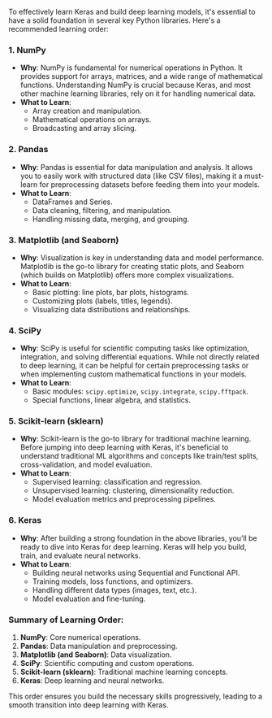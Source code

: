 To effectively learn Keras and build deep learning models, it's essential to have a solid foundation in several key Python libraries. Here's a recommended learning order:

### **1. NumPy**
- **Why**: NumPy is fundamental for numerical operations in Python. It provides support for arrays, matrices, and a wide range of mathematical functions. Understanding NumPy is crucial because Keras, and most other machine learning libraries, rely on it for handling numerical data.
- **What to Learn**:
  - Array creation and manipulation.
  - Mathematical operations on arrays.
  - Broadcasting and array slicing.

### **2. Pandas**
- **Why**: Pandas is essential for data manipulation and analysis. It allows you to easily work with structured data (like CSV files), making it a must-learn for preprocessing datasets before feeding them into your models.
- **What to Learn**:
  - DataFrames and Series.
  - Data cleaning, filtering, and manipulation.
  - Handling missing data, merging, and grouping.

### **3. Matplotlib (and Seaborn)**
- **Why**: Visualization is key in understanding data and model performance. Matplotlib is the go-to library for creating static plots, and Seaborn (which builds on Matplotlib) offers more complex visualizations.
- **What to Learn**:
  - Basic plotting: line plots, bar plots, histograms.
  - Customizing plots (labels, titles, legends).
  - Visualizing data distributions and relationships.

### **4. SciPy**
- **Why**: SciPy is useful for scientific computing tasks like optimization, integration, and solving differential equations. While not directly related to deep learning, it can be helpful for certain preprocessing tasks or when implementing custom mathematical functions in your models.
- **What to Learn**:
  - Basic modules: `scipy.optimize`, `scipy.integrate`, `scipy.fftpack`.
  - Special functions, linear algebra, and statistics.

### **5. Scikit-learn (sklearn)**
- **Why**: Scikit-learn is the go-to library for traditional machine learning. Before jumping into deep learning with Keras, it's beneficial to understand traditional ML algorithms and concepts like train/test splits, cross-validation, and model evaluation.
- **What to Learn**:
  - Supervised learning: classification and regression.
  - Unsupervised learning: clustering, dimensionality reduction.
  - Model evaluation metrics and preprocessing pipelines.

### **6. Keras**
- **Why**: After building a strong foundation in the above libraries, you’ll be ready to dive into Keras for deep learning. Keras will help you build, train, and evaluate neural networks.
- **What to Learn**:
  - Building neural networks using Sequential and Functional API.
  - Training models, loss functions, and optimizers.
  - Handling different data types (images, text, etc.).
  - Model evaluation and fine-tuning.

### **Summary of Learning Order**:
1. **NumPy**: Core numerical operations.
2. **Pandas**: Data manipulation and preprocessing.
3. **Matplotlib (and Seaborn)**: Data visualization.
4. **SciPy**: Scientific computing and custom operations.
5. **Scikit-learn (sklearn)**: Traditional machine learning concepts.
6. **Keras**: Deep learning and neural networks.

This order ensures you build the necessary skills progressively, leading to a smooth transition into deep learning with Keras.
